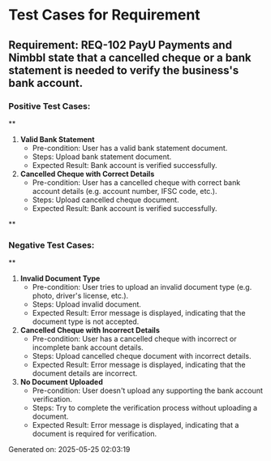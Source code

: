 # Test Cases for Requirement
## Requirement: REQ-102 PayU Payments and Nimbbl state that a cancelled cheque or a bank statement is needed to verify the business's bank account.

### Positive Test Cases:
**

1. **Valid Bank Statement**
	* Pre-condition: User has a valid bank statement document.
	* Steps: Upload bank statement document.
	* Expected Result: Bank account is verified successfully.
3. **Cancelled Cheque with Correct Details**
	* Pre-condition: User has a cancelled cheque with correct bank account details (e.g. account number, IFSC code, etc.).
	* Steps: Upload cancelled cheque document.
	* Expected Result: Bank account is verified successfully.

**

### Negative Test Cases:
**

1. **Invalid Document Type**
	* Pre-condition: User tries to upload an invalid document type (e.g. photo, driver's license, etc.).
	* Steps: Upload invalid document.
	* Expected Result: Error message is displayed, indicating that the document type is not accepted.
2. **Cancelled Cheque with Incorrect Details**
	* Pre-condition: User has a cancelled cheque with incorrect or incomplete bank account details.
	* Steps: Upload cancelled cheque document with incorrect details.
	* Expected Result: Error message is displayed, indicating that the document details are incorrect.
3. **No Document Uploaded**
	* Pre-condition: User doesn't upload any supporting the bank account verification.
	* Steps: Try to complete the verification process without uploading a document.
	* Expected Result: Error message is displayed, indicating that a document is required for verification.

Generated on: 2025-05-25 02:03:19
